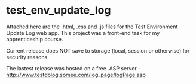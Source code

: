 # test_env_update_log

Attached here are the .html, .css and .js files for the Test Environment Update Log web app. 
This project was a front-end task for my apprenticeship course.

Current release does NOT save to storage (local, session or otherwise) for security reasons.

The lastest release was hosted on a free .ASP server - http://www.testdblog.somee.com/log_page/logPage.asp
